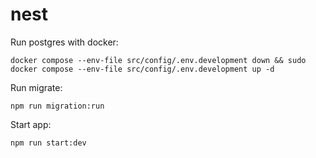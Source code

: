 # nest

Run postgres with docker:

```
docker compose --env-file src/config/.env.development down && sudo docker compose --env-file src/config/.env.development up -d
```

Run migrate:

```
npm run migration:run
```

Start app:

```
npm run start:dev
```
